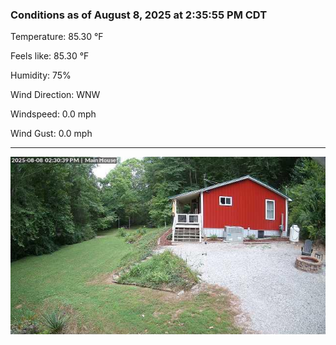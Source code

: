 ### Conditions as of August 8, 2025 at 2:35:55 PM CDT 

Temperature: 85.30 &deg;F

Feels like: 85.30 &deg;F

Humidity: 75%

Wind Direction: WNW

Windspeed: 0.0 mph

Wind Gust: 0.0 mph

---

<img src="./images/latest.jpeg"/>

